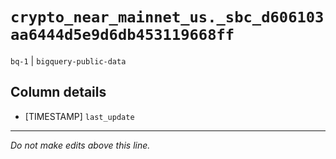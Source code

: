# `crypto_near_mainnet_us._sbc_d606103aa6444d5e9d6db453119668ff`
`bq-1` | `bigquery-public-data`

## Column details
* [TIMESTAMP] `last_update`

-------------------------------------------------------------------------------
*Do not make edits above this line.*
